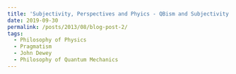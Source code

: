 ```yaml
---
title: 'Subjectivity, Perspectives and Phyics - QBism and Subjectivity in Quantum Mechanics'
date: 2019-09-30
permalink: /posts/2013/08/blog-post-2/
tags:
  - Philosophy of Physics
  - Pragmatism
  - John Dewey
  - Philosophy of Quantum Mechanics
---
```


